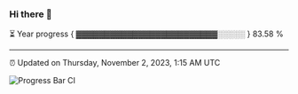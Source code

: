 ### Hi there 👋

⏳ Year progress { ▓▓▓▓▓▓▓▓▓▓▓▓▓▓▓▓▓▓▓▓▓▓▓▓▓░░░░░ } 83.58 %

---

⏰ Updated on Thursday, November 2, 2023, 1:15 AM UTC

![Progress Bar CI](https://github.com/arthurbuhl/arthurbuhl/workflows/Progress%20Bar%20CI/badge.svg)
